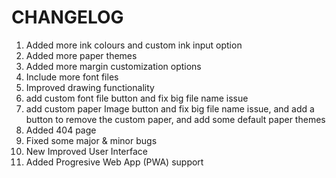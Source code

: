 # CHANGELOG

1. Added more ink colours and custom ink input option
2. Added more paper themes
3. Added more margin customization options
4. Include more font files
5. Improved drawing functionality
6. add custom font file button and fix big file name issue
7. add custom paper Image button and fix big file name issue, and add a button to remove the custom paper, and add some default paper themes
8. Added 404 page
9. Fixed some major & minor bugs
10. New Improved User Interface
11. Added Progresive Web App (PWA) support
